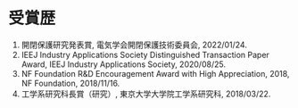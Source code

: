 # 受賞歴
1. 開閉保護研究発表賞, 電気学会開閉保護技術委員会, 2022/01/24.
1. IEEJ Industry Applications Society Distinguished Transaction Paper Award, IEEJ Industry Applications Society, 2020/08/25.
1. NF Foundation R&D Encouragement Award with High Appreciation, 2018, NF Foundation, 2018/11/16.
1. 工学系研究科長賞（研究）, 東京大学大学院工学系研究科, 2018/03/22.

